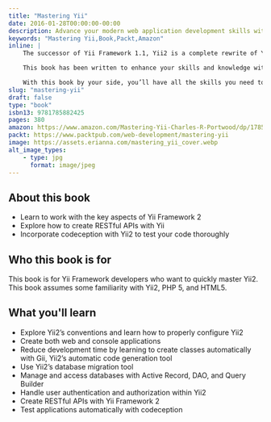 ```yaml
---
title: "Mastering Yii"
date: 2016-01-28T00:00:00-00:00
description: Advance your modern web application development skills with Yii Framework 2
keywords: "Mastering Yii,Book,Packt,Amazon"
inline: |
    The successor of Yii Framework 1.1, Yii2 is a complete rewrite of Yii Framework, one of the most popular PHP 5 frameworks for making modern web applications. The update embraces the best practices and protocols established with newer versions of PHP, while still maintaining the simple, fast, and extendable behavior found in its predecessor.

    This book has been written to enhance your skills and knowledge with Yii Framework 2. Starting with configuration and how to initialize new projects, you’ll learn how to configure, manage, and use every aspect of Yii2 from Gii, DAO, Query Builder, Active Record, and migrations, to asset manager. You'll also discover how to automatically test your code using codeception.

    With this book by your side, you’ll have all the skills you need to quickly create rich modern web and console applications with Yii2.
slug: "mastering-yii"
draft: false
type: "book"
isbn13: 9781785882425
pages: 380
amazon: https://www.amazon.com/Mastering-Yii-Charles-R-Portwood/dp/1785882422
packt: https://www.packtpub.com/web-development/mastering-yii
image: https://assets.erianna.com/mastering_yii_cover.webp
alt_image_types:
    - type: jpg
      format: image/jpeg
---
```

## About this book
- Learn to work with the key aspects of Yii Framework 2
- Explore how to create RESTful APIs with Yii
- Incorporate codeception with Yii2 to test your code thoroughly

## Who this book is for
This book is for Yii Framework developers who want to quickly master Yii2. This book assumes some familiarity with Yii2, PHP 5, and HTML5.

## What you'll learn
- Explore Yii2’s conventions and learn how to properly configure Yii2
- Create both web and console applications
- Reduce development time by learning to create classes automatically with Gii, Yii2’s automatic code generation tool
- Use Yii2’s database migration tool
- Manage and access databases with Active Record, DAO, and Query Builder
- Handle user authentication and authorization within Yii2
- Create RESTful APIs with Yii Framework 2
- Test applications automatically with codeception